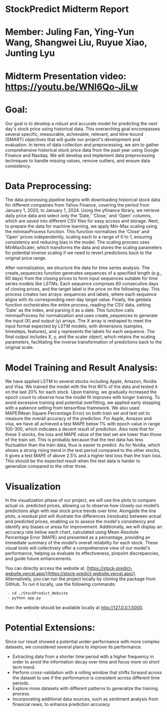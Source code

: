 # StockPredict Midterm Report

# Member: Juling Fan, Ying-Yun Wang, Shangwei Liu, Ruyue Xiao, Junting Lyu

# Midterm Presentation video: https://youtu.be/WNl6Qo-JiLw

# Goal: 
Our goal is to develop a robust and accurate model for predicting the next day's stock price using historical data. This overarching goal encompasses several specific, measurable, achievable, relevant, and time-bound (SMART) objectives that will guide our project's development and evaluation. In terms of data collection and preprocessing, we aim to gather comprehensive historical stock price data from the past year using Google Finance and Nasdaq. We will develop and implement data preprocessing techniques to handle missing values, remove outliers, and ensure data consistency.

# Data Preprocessing: 
The data processing pipeline begins with downloading historical stock data for different companies from Yahoo Finance, covering the period from January 1, 2020, to January 1, 2024. Using the yfinance library, we retrieve daily price data and select only the 'Date,' 'Close,' and 'Open' columns, which are saved into different CSV files for easy access and storage. Next, to prepare the data for machine learning, we apply Min-Max scaling using the minmaxProcess function. This function normalizes the 'Close' and 'Open' prices independently, scaling each to a range of 0 to 1, ensuring consistency and reducing bias in the model. The scaling process uses MinMaxScaler, which transforms the data and stores the scaling parameters for potential inverse scaling if we need to revert predictions back to the original price range.

After normalization, we structure the data for time series analysis. The create_sequences function generates sequences of a specified length (e.g., 60 days) from the closing prices to form input sequences suitable for time series models like LSTMs. Each sequence comprises 60 consecutive days of closing prices, and the target label is the price on the following day. This process creates two arrays: sequences and labels, where each sequence aligns with its corresponding next-day target value. Finally, the getdata function orchestrates the entire process, reading the CSV data, setting 'Date' as the index, and parsing it as a date. This function calls minmaxProcess for normalization and uses create_sequences to generate the input (X) and output (y) arrays. The X array is reshaped to meet the input format expected by LSTM models, with dimensions (samples, timesteps, features), and y represents the labels for each sequence. The final output includes X, y, and the scaler object, which retains the scaling parameters, facilitating the inverse transformation of predictions back to the original scale.

# Model Training and Result Analysis:
We have applied LSTM to several stocks including Apple, Amazon, Nvidia and Visa. We trained the model with the first 80% of the data and tested it on the last 20% for each stock.
Upon training, we gradually increased the epoch count to observe how the model fit improves with longer training. To avoid excessive training and potential overfitting, we applied early stopping with a patience setting from tensorflow framework.
We also used MAPE(Mean Square Percentage Error) on both train set and test set to measure the overall accuracy of the prediction. For Apple, Amazon and visa, we have all achieved a test MAPE below 1% with epoch value in range 100-300, which indicates a decent result of prediction.
Also note that for these 3 stocks, the loss and MAPE value of the test set are lower than those of the train set. This is probably because that the test data has less fluctuation than the train data, thus is easier to predict.
As for Nvidia, which shows a strong rising trend in the test period compared to the other stocks, it gives a test MAPE of above 2.5% and a higher test loss than the train loss. This should be the expected result when the test data is harder to generalize compared to the other three.


# Visualization

In the visualization phase of our project, we will use line plots to compare actual vs. predicted prices, allowing us to observe how closely our model’s predictions align with real stock price trends over time. Alongside the line plots, a residual plot will illustrate the differences (residuals) between actual and predicted prices, enabling us to assess the model's consistency and identify any biases or areas for improvement. Additionally, we will display an accuracy rate below each chart, calculated using Mean Absolute Percentage Error (MAPE) and presented as a percentage, providing an immediate summary of the model’s overall reliability for each stock. These visual tools will collectively offer a comprehensive view of our model's performance, helping us evaluate its effectiveness, pinpoint discrepancies, and guide future enhancements.

You can directly access the website at: [https://stock-predict-website.vercel.app/](https://stock-predict-website.vercel.app/). Alternatively, you can run the project locally by cloning the package from GitHub. To run it locally, use the following commands:

```bash
 - cd ./StockPredict_Website
 - python app.py
```
then the website should be available locally at http://127.0.0.1:5000.


# Potential Extensions: 
Since our result showed a potential under-performance with more complex datasets, we considered several plans to improve its performance.

- Extracting data from a shorter time period with a higher frequency in order to avoid the information decay over time and focus more on short term trend.
- Perform cross-validation with a rolling window that shifts forward across the dataset to see if the performance is consistent across different time periods.
- Explore more datasets with different patterns to generalize the training process.
- Incorporating additional data sources, such as sentiment analysis from financial news, to enhance prediction accuracy.

